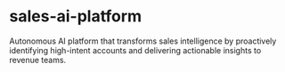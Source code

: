 # sales-ai-platform
Autonomous AI platform that transforms sales intelligence by proactively identifying high-intent accounts and delivering actionable insights to revenue teams.

